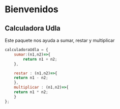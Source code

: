 # Bienvenidos 
## Calculadora Udla

Este paquete nos ayuda a sumar, restar y multiplicar

```javascript
calculadoraUdla = {
    sumar:(n1,n2)=>{
        return n1 + n2;
    },

    restar : (n1,n2)=>{
    return n1 - n2;
    },
    multiplicar : (n1,n2)=>{
    return n1 * n2;
    }
};
```